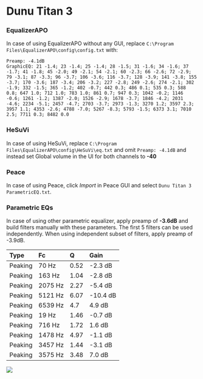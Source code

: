 # Dunu Titan 3

### EqualizerAPO
In case of using EqualizerAPO without any GUI, replace `C:\Program Files\EqualizerAPO\config\config.txt`
with:
```
Preamp: -4.1dB
GraphicEQ: 21 -1.4; 23 -1.4; 25 -1.4; 28 -1.5; 31 -1.6; 34 -1.6; 37 -1.7; 41 -1.8; 45 -2.0; 49 -2.1; 54 -2.1; 60 -2.3; 66 -2.6; 72 -2.9; 79 -3.1; 87 -3.3; 96 -3.7; 106 -3.6; 116 -3.7; 128 -3.9; 141 -3.8; 155 -3.7; 170 -3.6; 187 -3.4; 206 -3.2; 227 -2.8; 249 -2.6; 274 -2.1; 302 -1.9; 332 -1.5; 365 -1.2; 402 -0.7; 442 0.3; 486 0.1; 535 0.3; 588 0.8; 647 1.0; 712 1.0; 783 1.0; 861 0.7; 947 0.3; 1042 -0.2; 1146 -0.6; 1261 -1.2; 1387 -2.0; 1526 -2.9; 1678 -3.7; 1846 -4.2; 2031 -4.6; 2234 -5.1; 2457 -4.7; 2703 -3.7; 2973 -1.3; 3270 1.2; 3597 2.3; 3957 1.1; 4353 -2.6; 4788 -7.0; 5267 -8.3; 5793 -1.5; 6373 3.1; 7010 2.5; 7711 0.3; 8482 0.0
```

### HeSuVi
In case of using HeSuVi, replace `C:\Program Files\EqualizerAPO\config\HeSuVi\eq.txt` and omit `Preamp:
-4.1dB` and instead set Global volume in the UI for both channels to **-40**

### Peace
In case of using Peace, click *Import* in Peace GUI and select `Dunu Titan 3 ParametricEQ.txt`.

### Parametric EQs
In case of using other parametric equalizer, apply preamp of **-3.6dB** and build filters manually
with these parameters. The first 5 filters can be used independently.
When using independent subset of filters, apply preamp of -3.9dB.

| Type    | Fc      |    Q | Gain     |
|:--------|:--------|:-----|:---------|
| Peaking | 70 Hz   | 0.52 | -2.3 dB  |
| Peaking | 163 Hz  | 1.04 | -2.8 dB  |
| Peaking | 2075 Hz | 2.27 | -5.4 dB  |
| Peaking | 5121 Hz | 6.07 | -10.4 dB |
| Peaking | 6539 Hz | 4.7  | 4.9 dB   |
| Peaking | 19 Hz   | 1.46 | -0.7 dB  |
| Peaking | 716 Hz  | 1.72 | 1.6 dB   |
| Peaking | 1478 Hz | 4.97 | -1.1 dB  |
| Peaking | 3457 Hz | 1.44 | -3.1 dB  |
| Peaking | 3575 Hz | 3.48 | 7.0 dB   |

![](https://raw.githubusercontent.com/jaakkopasanen/AutoEq/master/results/innerfidelity/sbaf-serious/Dunu%20Titan%203/Dunu%20Titan%203.png)